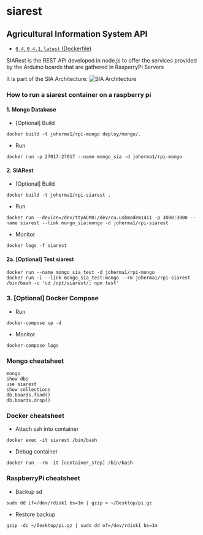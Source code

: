 # siarest
## Agricultural Information System API
* [`0.4`, `0.4.1`, `latest` (Dockerfile)](https://github.com/joherma1/siarest/blob/master/Dockerfile)

SIARest is the REST API developed in node.js to offer the services provided by the Arduino boards that are gathered in RasperryPi Servers

It is part of the SIA Architecture:
![SIA Architecture](https://raw.githubusercontent.com/joherma1/sia/master/doc/Architecture/SIA%20-%20Overview.png)



### How to run a siarest container on a raspberry pi

#### 1. Mongo Database
  * [Optional] Build  
  ```
  docker build -t joherma1/rpi-mongo deploy/mongo/.
  ```
  * Run
  ```
  docker run -p 27017:27017 --name mongo_sia -d joherma1/rpi-mongo
  ```


#### 2. SIARest
  * [Optional] Build
  ```
  docker build -t joherma1/rpi-siarest .
  ```
  * Run
  ```
  docker run --device=/dev/ttyACM0:/dev/cu.usbmodem1411 -p 3000:3000 --name siarest --link mongo_sia:mongo -d joherma1/rpi-siarest
  ```
  * Monitor
  ```
  docker logs -f siarest
  ```

#### 2a. [Optional] Test siarest
```
docker run --name mongo_sia_test -d joherma1/rpi-mongo
docker run -i --link mongo_sia_test:mongo --rm joherma1/rpi-siarest /bin/bash -c 'cd /opt/siarest/; npm test'
```

### 3. [Optional] Docker Compose
  * Run
  ```
  docker-compose up -d
  ```
  * Monitor
  ```
  docker-compose logs
  ```


### Mongo cheatsheet
```
mongo
show dbs
use siarest
show collections
db.boards.find()
db.boards.drop()
```

### Docker cheatsheet
  * Attach ssh into container
  ```
  docker exec -it siarest /bin/bash
  ```
  * Debug container
  ```
  docker run --rm -it [container_step] /bin/bash
  ```

### RaspberryPi cheatsheet
  * Backup sd
  ```
  sudo dd if=/dev/rdisk1 bs=1m | gzip > ~/Desktop/pi.gz
  ```
  * Restore backup
   ```
   gzip -dc ~/Desktop/pi.gz | sudo dd of=/dev/rdisk1 bs=1m
   ```